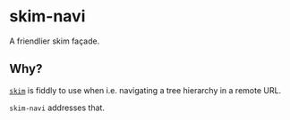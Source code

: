 # skim-navi

A friendlier skim façade.


## Why?

[`skim`](https://github.com/lotabout/skim) is fiddly to use when i.e. navigating a tree hierarchy in a remote URL.

`skim-navi` addresses that.
